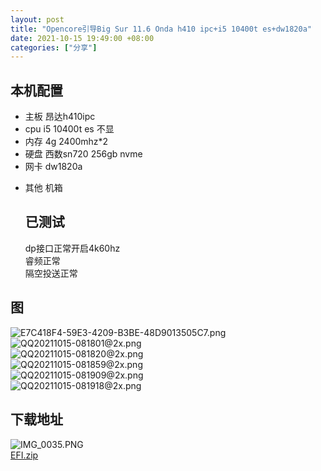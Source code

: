 ```yaml
---
layout: post
title: "Opencore引导Big Sur 11.6 Onda h410 ipc+i5 10400t es+dw1820a"
date: 2021-10-15 19:49:00 +08:00
categories: ["分享"]
---
```


<h2>本机配置</h2><ul><li>主板 昂达h410ipc</li><li>cpu i5 10400t es 不显</li><li>内存 4g 2400mhz*2</li><li>硬盘 西数sn720 256gb nvme</li><li>网卡 dw1820a</li><li><p>其他 机箱</p><h2>已测试</h2><p>dp接口正常开启4k60hz<br />睿频正常<br />隔空投送正常</p></li></ul><h2>图</h2><p><img src="https://blog.asbid.cn/usr/uploads/2021/10/4112873529.png" alt="E7C418F4-59E3-4209-B3BE-48D9013505C7.png" title="E7C418F4-59E3-4209-B3BE-48D9013505C7.png"><br /><img src="https://blog.asbid.cn/usr/uploads/2021/10/3371307380.png" alt="QQ20211015-081801@2x.png" title="QQ20211015-081801@2x.png"><br /><img src="https://blog.asbid.cn/usr/uploads/2021/10/263173141.png" alt="QQ20211015-081820@2x.png" title="QQ20211015-081820@2x.png"><br /><img src="https://blog.asbid.cn/usr/uploads/2021/10/2198366885.png" alt="QQ20211015-081859@2x.png" title="QQ20211015-081859@2x.png"><br /><img src="https://blog.asbid.cn/usr/uploads/2021/10/4224272809.png" alt="QQ20211015-081909@2x.png" title="QQ20211015-081909@2x.png"><br /><img src="https://blog.asbid.cn/usr/uploads/2021/10/135036472.png" alt="QQ20211015-081918@2x.png" title="QQ20211015-081918@2x.png"></p><h2>下载地址</h2><p><img src="https://blog.asbid.cn/usr/uploads/2021/10/3476111259.png" alt="IMG_0035.PNG" title="IMG_0035.PNG"><br /><a href="https://blogcdn.asbid.cn/2021/10/26/1635237233.zip">EFI.zip</a></p>